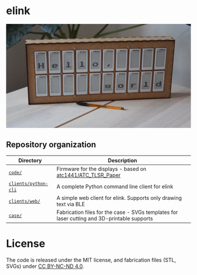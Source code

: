 # elink

![elink](media/elink.jpeg)

## Repository organization

| Directory                                    | Description                                                                                              |
| -------------------------------------------- | -------------------------------------------------------------------------------------------------------- |
| [`code/`](./code)                            | Firmware for the displays - based on [atc1441/ATC_TLSR_Paper](https://github.com/atc1441/ATC_TLSR_Paper) |
| [`clients/python-cli`](./clients/python-cli) | A complete Python command line client for elink                                                          |
| [`clients/web/`](./clients/web)              | A simple web client for elink. Supports only drawing text via BLE                                        |
| [`case/`](./case)                            | Fabrication files for the case - SVGs templates for laser cutting and 3D-printable supports              |

# License

The code is released under the MIT license, and fabrication files (STL, SVGs) under [CC BY-NC-ND 4.0](https://creativecommons.org/licenses/by-nc-nd/4.0/).
